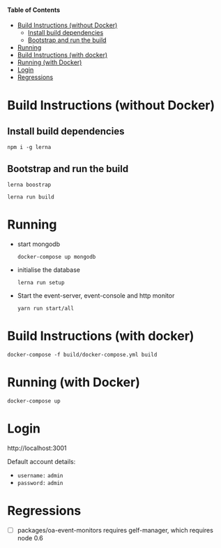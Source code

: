 #### Table of Contents

- [Build Instructions (without Docker)](#build-instructions-without-docker)
  - [Install build dependencies](#install-build-dependencies)
  - [Bootstrap and run the build](#bootstrap-and-run-the-build)
- [Running](#running)
- [Build Instructions (with docker)](#build-instructions-with-docker)
- [Running (with Docker)](#running-with-docker)
- [Login](#login)
- [Regressions](#regressions)

# Build Instructions (without Docker)

## Install build dependencies

`npm i -g lerna`

## Bootstrap and run the build

`lerna boostrap`

`lerna run build`

# Running

- start mongodb

  `docker-compose up mongodb`

- initialise the database

  `lerna run setup`

- Start the event-server, event-console and http monitor

  `yarn run start/all`

# Build Instructions (with docker)

`docker-compose -f build/docker-compose.yml build`

# Running (with Docker)

`docker-compose up`

# Login

http://localhost:3001

Default account details:

- `username:` `admin`
- `password:` `admin`

# Regressions

- [ ] packages/oa-event-monitors requires gelf-manager, which requires node 0.6

